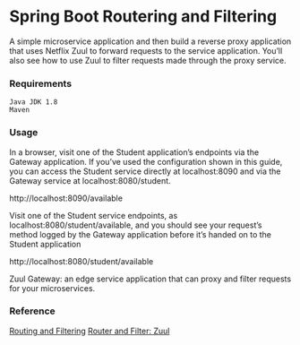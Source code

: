 # Spring Boot Routering and Filtering
A simple microservice application and then build a reverse proxy application that uses Netflix Zuul to forward requests to the service application. You’ll also see how to use Zuul to filter requests made through the proxy service.

### Requirements
    Java JDK 1.8
    Maven

### Usage
In a browser, visit one of the Student application’s endpoints via the Gateway application. If you’ve used the configuration shown in this guide, you can access the Student service directly at localhost:8090 and via the Gateway service at localhost:8080/student.

http://localhost:8090/available

Visit one of the Student service endpoints, as localhost:8080/student/available, and you should see your request’s method logged by the Gateway application before it’s handed on to the Student application

http://localhost:8080/student/available

Zuul Gateway: an edge service application that can proxy and filter requests for your microservices.

### Reference
[Routing and Filtering](https://spring.io/guides/gs/routing-and-filtering/)
[Router and Filter: Zuul](https://cloud.spring.io/spring-cloud-netflix/multi/multi__router_and_filter_zuul.html)
